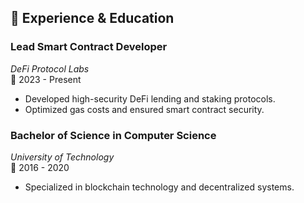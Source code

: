 ## 🏢 Experience & Education

### **Lead Smart Contract Developer**  
*DeFi Protocol Labs*  
📅 2023 - Present  
- Developed high-security DeFi lending and staking protocols.  
- Optimized gas costs and ensured smart contract security.

### **Bachelor of Science in Computer Science**  
*University of Technology*  
📅 2016 - 2020  
- Specialized in blockchain technology and decentralized systems.
